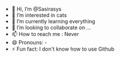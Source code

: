 - 👋 Hi, I’m @Sasirasys
- 👀 I’m interested in cats
- 🌱 I’m currently learning everything
- 💞️ I’m looking to collaborate on ...
- 📫 How to reach me : Never
- 😄 Pronouns: -
- ⚡ Fun fact: I don't know how to use Github

<!---
Sasirasys/Sasirasys is a ✨ special ✨ repository because its `README.md` (this file) appears on your GitHub profile.
You can click the Preview link to take a look at your changes.
--->
